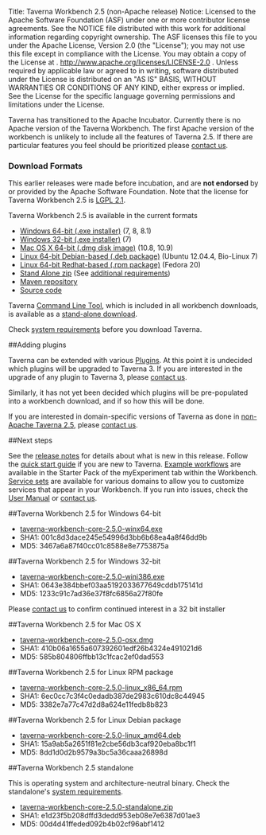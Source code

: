 Title:     Taverna Workbench 2.5 (non-Apache release)
Notice:    Licensed to the Apache Software Foundation (ASF) under one
           or more contributor license agreements.  See the NOTICE file
           distributed with this work for additional information
           regarding copyright ownership.  The ASF licenses this file
           to you under the Apache License, Version 2.0 (the
           "License"); you may not use this file except in compliance
           with the License.  You may obtain a copy of the License at
           .
             http://www.apache.org/licenses/LICENSE-2.0
           .
           Unless required by applicable law or agreed to in writing,
           software distributed under the License is distributed on an
           "AS IS" BASIS, WITHOUT WARRANTIES OR CONDITIONS OF ANY
           KIND, either express or implied.  See the License for the
           specific language governing permissions and limitations
           under the License.


<div class="alert alert-info" role="alert"><p><span class="glyphicon glyphicon-info-sign" aria-hidden="true"></span>
Taverna has transitioned to the Apache Incubator.
Currently there is no Apache version of the Taverna Workbench.
The first Apache version of the workbench is unlikely to include all the features of Taverna 2.5.
If there are particular features you feel should be prioritized please
<a class="alert-link" href="/community/lists">contact us</a>.
</div>


### Download Formats

<div class="alert alert-warning" role="alert"><span class="glyphicon glyphicon-warning-sign" aria-hidden="true"></span>
This earlier releases were made before incubation, and are
<strong>not endorsed</strong> by or provided by the Apache Software Foundation.
Note that the license for Taverna Workbench 2.5 is
<a class="alert-link" href="https://www.gnu.org/licenses/lgpl-2.1.html">LGPL 2.1</a>.
</div>

Taverna Workbench 2.5 is available in the current formats

 - [Windows 64-bit (.exe installer)](#windows64) (7, 8, 8.1)
 - [Windows 32-bit (.exe installer)](#windows32) (7)
 - [Mac OS X 64-bit (.dmg disk image)](#maxos) (10.8, 10.9)
 - [Linux 64-bit Debian-based (.deb package)](#linuxdeb) (Ubuntu 12.04.4, Bio-Linux 7)
 - [Linux 64-bit Redhat-based (.rpm package)](#linuxrpm) (Fedora 20)
 - [Stand Alone zip](#zip) (See
     [additional requirements](/download/system-requirements#standalone))
 - [Maven repository](/download/maven)
 - [Source code](/code)

Taverna [Command Line Tool](/documentation/command-line),
  which is included in all workbench downloads,
  is available as a [stand-alone download](/download/command-line-tool).

Check [system requirements](/download/system-requirements) before you download
  Taverna.

##Adding plugins

Taverna can be extended with various [Plugins](/documentation/plugins).
At this point it is undecided which plugins will be upgraded to Taverna 3.
If you are interested in the upgrade of any plugin to Taverna 3, please [contact us](/community).

Similarly, it has not yet been decided which plugins will be pre-populated into a workbench
   download, and if so how this will be done.  

If you are interested in domain-specific versions of Taverna as done in
   [non-Apache Taverna 2.5](http://www.taverna.org.uk/download/workbench/2-5/), please
   [contact us](/community).

##Next steps

See the [release notes](/download/workbench/release-notes) for details about what is new
   in this release.
Follow the [quick start guide](/documentation/quick-start-guide) if you are new to Taverna.
[Example workflows](/documentation/example-workflows) are available in the Starter Pack of
  the myExperiment tab within the Workbench.
[Service sets](/documentation/service-sets) are available for various domains to allow you to
  customize services that appear in your Workbench.
If you run into issues, check the [User Manual](http://dev.mygrid.org.uk/wiki/display/taverna)
   or [contact us](/community).

<a name="windows64"></a>
##Taverna Workbench 2.5 for Windows 64-bit

 - [taverna-workbench-core-2.5.0-winx64.exe](http://www.taverna.org.uk/download/workbench/2-5/core/#download-windows)
 - SHA1: 001c8d3dace245e54996d3bb6b68ea4a8f46dd9b
 - MD5: 3467a6a87f40cc01c8588e8e7753875a

<a name="windows32"></a>
##Taverna Workbench 2.5 for Windows 32-bit

 - [taverna-workbench-core-2.5.0-wini386.exe](http://www.taverna.org.uk/download/workbench/2-5/core/#download-windows)
 - SHA1: 0643e384bbef03aa5192033677649cddb175141d
 - MD5: 1233c91c7ad36e37f8fc6856a27f80fe

Please [contact us](/community) to confirm continued interest in a 32 bit installer

<a name="maxos"></a>
##Taverna Workbench 2.5 for Mac OS X

 - [taverna-workbench-core-2.5.0-osx.dmg](http://www.taverna.org.uk/download/workbench/2-5/core/#download-mac)
 - SHA1: 410b06a1655a607392601edf26b4324e491021d6
 - MD5: 585b804806ffbb13c1fcac2ef0dad553

<a name="linuxdeb"></a>
##Taverna Workbench 2.5 for Linux RPM package

 - [taverna-workbench-core-2.5.0-linux_x86_64.rpm](http://www.taverna.org.uk/download/workbench/2-5/core/#download-linux)
 - SHA1: 6ec0cc7c3f4c0edadb387de2983c610dc8c44945
 - MD5: 3382e7a77c47d2d8a624e11fedb8b823

<a name="linuxrpm"></a>
##Taverna Workbench 2.5 for Linux Debian package

 - [taverna-workbench-core-2.5.0-linux_amd64.deb](http://www.taverna.org.uk/download/workbench/2-5/core/#download-linux)
 - SHA1: 15a9ab5a2651f81e2cbe56db3caf920eba8bc1f1
 - MD5: 8dd1d0d2b9579a3bc5a36caaa26898d

<a name="#zip"></a>
##Taverna Workbench 2.5 standalone

This is operating system and architecture-neutral binary.
Check the standalone's [system requirements](/download/system-requirements#standalone).

 - [taverna-workbench-core-2.5.0-standalone.zip](http://www.taverna.org.uk/download/workbench/2-5/core/#download-binary)
 - SHA1: e1d23f5b208dffd3dedd953eb08e7e6387d01ae3
 - MD5: 00d4d41ffeded092b4b02cf96abf1412
